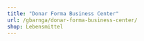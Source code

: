 ```yaml
---
title: "Donar Forma Business Center"
url: /gbarnga/donar-forma-business-center/
shop: Lebensmittel
---
```

